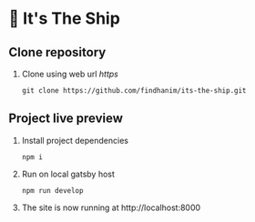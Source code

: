 # 🚀 It's The Ship

## Clone repository

1.  Clone using web url *https*

    ```shell
    git clone https://github.com/findhanim/its-the-ship.git
    ```

## Project live preview

1.  Install project dependencies

    ```shell
    npm i
    ```

2.  Run on local gatsby host

    ```shell
    npm run develop
    ```

3.  The site is now running at http://localhost:8000 
